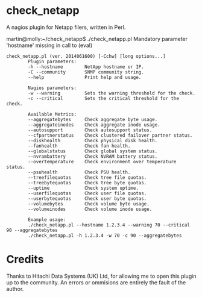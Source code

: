 check_netapp
============

A nagios plugin for Netapp filers, written in Perl.


martin@molly:~/check_netapp$ ./check_netapp.pl
Mandatory parameter 'hostname' missing in call to (eval)

    check_netapp.pl (ver. 2014061600) [-Cchw] [long options...]
            Plugin parameters:
            -h --hostname        NetApp hostname or IP.
            -C --community       SNMP community string.
            --help               Print help and usage.
                               
            Nagios parameters:
            -w --warning         Sets the warning threshold for the check.
            -c --critical        Sets the critical threshold for the check.
                               
            Available Metrics:
            --aggregatebytes     Check aggregate byte usage.
            --aggregateinodes    Check aggregate inode usage.
            --autosupport        Check autosupport status.
            --cfpartnerstatus    Check clustered failover partner status.
            --diskhealth         Check physical disk health.
            --fanhealth          Check fan health.
            --globalstatus       Check global system status.
            --nvrambattery       Check NVRAM battery status.
            --overtemperature    Check environment over temperature status.
            --psuhealth          Check PSU health.
            --treefilequotas     Check tree file quotas.
            --treebytequotas     Check tree byte quotas.
            --uptime             Check system uptime.
            --userfilequotas     Check user file quotas.
            --userbytequotas     Check user byte quotas.
            --volumebytes        Check volume byte usage.
            --volumeinodes       Check volume inode usage.
                               
            Example usage:
            ./check_netapp.pl --hostname 1.2.3.4 --warning 70 --critical 90 --aggregatebytes
            ./check_netapp.pl -h 1.2.3.4 -w 70 -c 90 --aggregatebytes

Credits
=======

Thanks to Hitachi Data Systems (UK) Ltd, for allowing me to open this plugin up
to the community.  An errors or ommisions are entirely the fault of the author.
